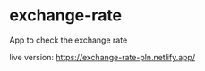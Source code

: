 # exchange-rate
App to check the exchange rate


live version: https://exchange-rate-pln.netlify.app/
